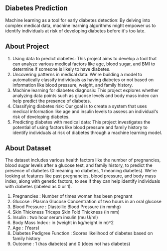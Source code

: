 ## Diabetes Prediction
Machine learning as a tool for early diabetes detection: By delving into complex medical data, machine learning algorithms might empower us to identify individuals at risk of developing diabetes before it's too late.

## About Project
1. Using data to predict diabetes: This project aims to develop a tool that can analyze various medical factors like age, blood sugar, and BMI to determine if someone is likely to have diabetes.
2. Uncovering patterns in medical data: We're building a model to automatically classify individuals as having diabetes or not based on information like blood pressure, weight, and family history.
3. Machine learning for diabetes diagnosis: This project explores whether analyzing data points such as glucose levels and body mass index can help predict the presence of diabetes.
4. Classifying diabetes risk: Our goal is to create a system that uses medical information like age and insulin levels to assess an individual's risk of developing diabetes.
5. Predicting diabetes with medical data: This project investigates the potential of using factors like blood pressure and family history to identify individuals at risk of diabetes through a machine learning model.

## About Dataset
The dataset includes various health factors like the number of pregnancies, blood sugar levels after a glucose test, and family history, to predict the presence of diabetes (0 meaning no diabetes, 1 meaning diabetes).
We're looking at features like past pregnancies, blood pressure, and body mass index, along with genetic factors, to see if they can help identify individuals with diabetes (labeled as 0 or 1).

1. Pregnancies : Number of times woman has been pregnant
2. Glucose : Plasma Glucose Concentration of two hours in an oral glucose
3. Blood Pressure : Diastollic Blood Pressure (in mmhg)
4. Skin Thickness Triceps Skin Fold Thickness (in mm)
5. Insulin : two hour serum insulin (mu U/ml)
6. Body Mass Index : in (weight in kg/height in m)^2
7. Age : (Years)
8. Diabetes Pedigree Function : Scores likelihood of diabetes based on family history
9. Outcome : 1 (has diabetes) and 0 (does not has diabetes)
